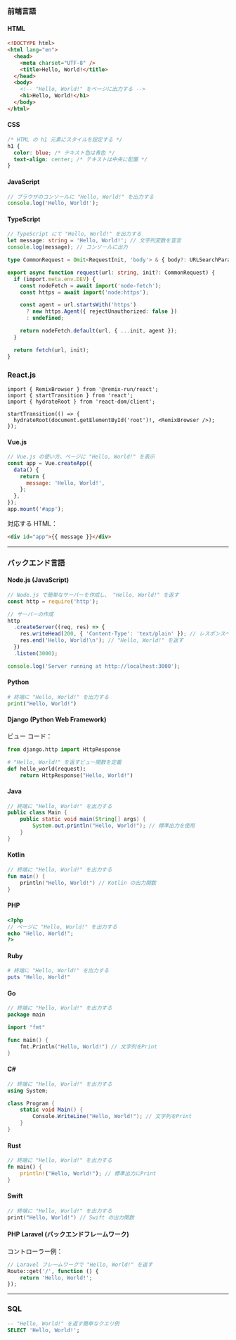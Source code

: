 ### **前端言語**

#### **HTML**

```html
<!DOCTYPE html>
<html lang="en">
  <head>
    <meta charset="UTF-8" />
    <title>Hello, World!</title>
  </head>
  <body>
    <!-- "Hello, World!" をページに出力する -->
    <h1>Hello, World!</h1>
  </body>
</html>
```

#### **CSS**

```css
/* HTML の h1 元素にスタイルを設定する */
h1 {
  color: blue; /* テキスト色は青色 */
  text-align: center; /* テキストは中央に配置 */
}
```

#### **JavaScript**

```javascript
// ブラウザのコンソールに "Hello, World!" を出力する
console.log('Hello, World!');
```

#### **TypeScript**

```typescript
// TypeScript にて "Hello, World!" を出力する
let message: string = 'Hello, World!'; // 文字列変数を宣言
console.log(message); // コンソールに出力
```

```ts
type CommonRequest = Omit<RequestInit, 'body'> & { body?: URLSearchParams };

export async function request(url: string, init?: CommonRequest) {
  if (import.meta.env.DEV) {
    const nodeFetch = await import('node-fetch');
    const https = await import('node:https');

    const agent = url.startsWith('https')
      ? new https.Agent({ rejectUnauthorized: false })
      : undefined;

    return nodeFetch.default(url, { ...init, agent });
  }

  return fetch(url, init);
}
```

### **React.js**

```tsx
import { RemixBrowser } from '@remix-run/react';
import { startTransition } from 'react';
import { hydrateRoot } from 'react-dom/client';

startTransition(() => {
  hydrateRoot(document.getElementById('root')!, <RemixBrowser />);
});
```

#### **Vue.js**

```javascript
// Vue.js の使い方、ページに "Hello, World!" を表示
const app = Vue.createApp({
  data() {
    return {
      message: 'Hello, World!',
    };
  },
});
app.mount('#app');
```

対応する HTML：

```html
<div id="app">{{ message }}</div>
```

---

### **バックエンド言語**

#### **Node.js (JavaScript)**

```javascript
// Node.js で簡単なサーバーを作成し、 "Hello, World!" を返す
const http = require('http');

// サーバーの作成
http
  .createServer((req, res) => {
    res.writeHead(200, { 'Content-Type': 'text/plain' }); // レスポンスヘッダーをテキストに設定
    res.end('Hello, World!\n'); // "Hello, World!" を返す
  })
  .listen(3000);

console.log('Server running at http://localhost:3000');
```

#### **Python**

```python
# 終端に "Hello, World!" を出力する
print("Hello, World!")
```

#### **Django (Python Web Framework)**

ビュー コード：

```python
from django.http import HttpResponse

# "Hello, World!" を返すビュー関数を定義
def hello_world(request):
    return HttpResponse("Hello, World!")
```

#### **Java**

```java
// 終端に "Hello, World!" を出力する
public class Main {
    public static void main(String[] args) {
        System.out.println("Hello, World!"); // 標準出力を使用
    }
}
```

#### **Kotlin**

```kotlin
// 終端に "Hello, World!" を出力する
fun main() {
    println("Hello, World!") // Kotlin の出力関数
}
```

#### **PHP**

```php
<?php
// ページに "Hello, World!" を出力する
echo "Hello, World!";
?>
```

#### **Ruby**

```ruby
# 終端に "Hello, World!" を出力する
puts "Hello, World!"
```

#### **Go**

```go
// 終端に "Hello, World!" を出力する
package main

import "fmt"

func main() {
    fmt.Println("Hello, World!") // 文字列をPrint
}
```

#### **C#**

```csharp
// 終端に "Hello, World!" を出力する
using System;

class Program {
    static void Main() {
        Console.WriteLine("Hello, World!"); // 文字列をPrint
    }
}
```

#### **Rust**

```rust
// 終端に "Hello, World!" を出力する
fn main() {
    println!("Hello, World!"); // 標準出力にPrint
}
```

#### **Swift**

```swift
// 終端に "Hello, World!" を出力する
print("Hello, World!") // Swift の出力関数
```

#### **PHP Laravel (バックエンドフレームワーク)**

コントローラー例：

```php
// Laravel フレームワークで "Hello, World!" を返す
Route::get('/', function () {
    return 'Hello, World!';
});
```

---

### **SQL**

```sql
-- "Hello, World!" を返す簡単なクエリ例
SELECT 'Hello, World!';
